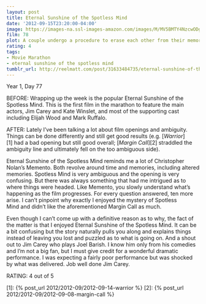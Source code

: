 ```yaml
---
layout: post
title: Eternal Sunshine of the Spotless Mind
date: '2012-09-15T23:20:00-04:00'
image: https://images-na.ssl-images-amazon.com/images/M/MV5BMTY4NzcwODg3Nl5BMl5BanBnXkFtZTcwNTEwOTMyMw@@._V1_UX182_CR0,0,182,268_AL_.jpg
film: 78
plot: A couple undergo a procedure to erase each other from their memories when their relationship turns sour, but it is only through the process of loss that they discover what they had to begin with.
rating: 4
tags:
- Movie Marathon
- eternal sunshine of the spotless mind
tumblr_url: http://reelmatt.com/post/31633484735/eternal-sunshine-of-the-spotless-mind
---
```


Year 1, Day 77

BEFORE: Wrapping up the week is the popular Eternal Sunshine of the Spotless Mind. This is the first film in the marathon to feature the main actors, Jim Carey and Kate Winslet, and most of the supporting cast including Elijah Wood and Mark Ruffalo.

AFTER: Lately I’ve been talking a lot about film openings and ambiguity. Things can be done differently and still get good results (e.g. [*Warrior*][1] had a bad opening but still good overall; [*Margin Call*][2] straddled the ambiguity line and ultimately fell on the too ambiguous side).

Eternal Sunshine of the Spotless Mind reminds me a lot of Christopher Nolan’s Memento. Both revolve around time and memories, including altered memories. Spotless Mind is very ambiguous and the opening is very confusing. But there was always something that had me intrigued as to where things were headed. Like Memento, you slowly understand what’s happening as the film progresses. For every question answered, ten more arise. I can’t pinpoint why exactly I enjoyed the mystery of Spotless Mind and didn’t like the aforementioned Margin Call as much.

Even though I can’t come up with a definitive reason as to why, the fact of the matter is that I enjoyed Eternal Sunshine of the Spotless Mind. It can be a bit confusing but the story naturally pulls you along and explains things instead of leaving you lost and puzzled as to what is going on. And a shout out to Jim Carey who plays Joel Barish. I know him only from his comedies and I’m not a big fan, but I must give credit for a wonderful dramatic performance. I was expecting a fairly poor performance but was shocked by what was delivered. Job well done Jim Carey.

RATING: 4 out of 5

[1]: {% post_url 2012/2012-09/2012-09-14-warrior %}
[2]: {% post_url 2012/2012-09/2012-09-08-margin-call %}